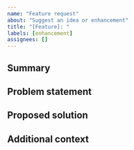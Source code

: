 ```yaml
---
name: "Feature request"
about: "Suggest an idea or enhancement"
title: "[Feature]: "
labels: [enhancement]
assignees: []
---
```


## Summary

<!-- Describe the feature or improvement you would like to see. -->

## Problem statement

<!-- Explain the problem this feature would solve. -->

## Proposed solution

<!-- Describe how you think this could be implemented. Include user stories if possible. -->

## Additional context

<!-- Add any other context, diagrams, or examples. -->
